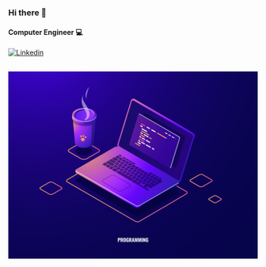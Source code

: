 ### Hi there 👋
#### Computer Engineer 💻

[![Linkedin](https://img.shields.io/badge/LinkedIn-Tantaro%20Giulio-blue?logo=Linkedin&logoColor=blue&labelColor=black)](https://www.linkedin.com/in/giulio-tantaro-7a4ab4139/)

<h2></h2>
<img src="./971.jpg" />


<!--
**lorduk3/lorduk3** is a ✨ _special_ ✨ repository because its `README.md` (this file) appears on your GitHub profile.

Here are some ideas to get you started:

- 🔭 I’m currently working on ...
- 🌱 I’m currently learning ...
- 👯 I’m looking to collaborate on ...
- 🤔 I’m looking for help with ...
- 💬 Ask me about ...
- 📫 How to reach me: ...
- 😄 Pronouns: ...
- ⚡ Fun fact: ...
-->
